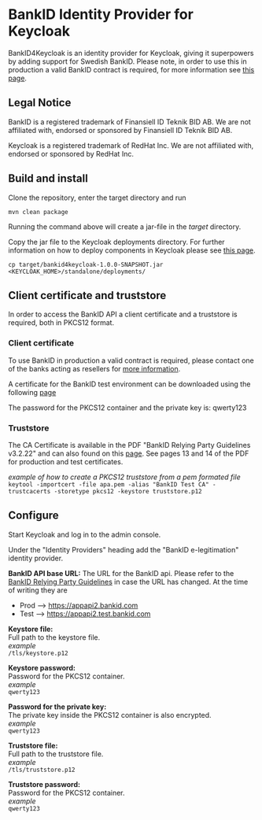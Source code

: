 # BankID Identity Provider for Keycloak

BankID4Keycloak is an identity provider for Keycloak, giving it superpowers by adding support for Swedish BankID.
Please note, in order to use this in production a valid BankID contract is required, for more information see [this page](https://www.bankid.com/utvecklare/guider).

## Legal Notice

BankID is a registered trademark of Finansiell ID Teknik BID AB. We are not affiliated with, endorsed or sponsored by Finansiell ID Teknik BID AB.

Keycloak is a registered trademark of RedHat Inc. We are not affiliated with, endorsed or sponsored by RedHat Inc.


## Build and install

Clone the repository, enter the target directory and run

`mvn clean package`

Running the command above will create a jar-file in the *target* directory.

Copy the jar file to the Keycloak deployments directory. For further information on how to deploy components in Keycloak please see [this page](https://www.keycloak.org/docs/latest/server_development).

`cp target/bankid4keycloak-1.0.0-SNAPSHOT.jar <KEYCLOAK_HOME>/standalone/deployments/`


## Client certificate and truststore
In order to access the BankID API a client certificate and a truststore is required, both in PKCS12 format.


### Client certificate
To use BankID in production a valid contract is required, please contact one of the banks acting as resellers for [more information](https://www.bankid.com/utvecklare/guider/skapa-fp-certifikat).

A certificate for the BankID test environment can be downloaded using the following [page](https://www.bankid.com/utvecklare/test)

The password for the PKCS12 container and the private key is: qwerty123

### Truststore
The CA Certificate is available in the PDF "BankID Relying Party Guidelines v3.2.22" and can also found on this [page](https://www.bankid.com/bankid-i-dina-tjanster/rp-info). See pages 13 and 14 of the PDF for production and test certificates.

*example of how to create a PKCS12 truststore from a pem formated file*  
`keytool -importcert -file apa.pem -alias "BankID Test CA" -trustcacerts -storetype pkcs12 -keystore truststore.p12`


## Configure

Start Keycloak and log in to the admin console.

Under the "Identity Providers" heading add the "BankID e-legitimation" identity provider.

<picture>

**BankID API base URL:**
The URL for the BankID api. Please refer to the [BankID Relying Party Guidelines](https://www.bankid.com/bankid-i-dina-tjanster/rp-info) in case the URL has changed. 
At the time of writing they are 
 - Prod --> https://appapi2.bankid.com
 - Test --> https://appapi2.test.bankid.com

**Keystore file:**  
Full path to the keystore file.  
*example*  
`/tls/keystore.p12`

**Keystore password:**  
Password for the PKCS12 container.  
*example*  
`qwerty123`

**Password for the private key:**  
The private key inside the PKCS12 container is also encrypted.  
*example*  
`qwerty123`

**Truststore file:**  
Full path to the truststore file.  
*example*  
`/tls/truststore.p12`

**Truststore password:**  
Password for the PKCS12 container.  
*example*  
`qwerty123`

